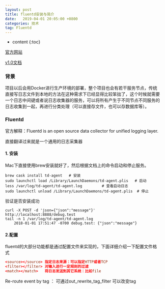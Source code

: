 ```yaml
---
layout: post
title: fluentd安装与简介
date:   2019-04-01 20:05:00 +0800
categories: 技术
tag: Fluentd
---
```


* content
{:toc}

[官方网站](https://www.fluentd.org/)

[v1.0文档](https://docs.fluentd.org/v1.0/articles)

### 背景

项目以后会用Docker进行生产环境的部署，整个项目也会有若干服务节点，传统直接写日志文件到本地的方法在这种需求下已经显得比较笨拙了，这个时候就需要一个日志中间键或者说日志收集器的服务，可以将所有产生于不同节点不同服务的日志收集到一起，再进行分类处理（可以直接存文件，也可以存数据库等）。

### Fluentd

官方解释：Fluentd is an open source data collector for unified logging layer.

直接翻译过来就是一个通用的日志采集器

#### 1. 安装

Mac下直接使用brew安装就好了，然后根据文档上的命令启动和停止服务。

```shell
brew cask install td-agent   # 安装
sudo launchctl load /Library/LaunchDaemons/td-agent.plis   # 启动
less /var/log/td-agent/td-agent.log			# 查看启动日志
sudo launchctl unload /Library/LaunchDaemons/td-agent.plis  # 停止

```

验证是否安装成功

```
curl -X POST -d 'json={"json":"message"}' http://localhost:8888/debug.test
tail -n 1 /var/log/td-agent/td-agent.log
	2018-01-01 17:51:47 -0700 debug.test: {"json":"message"}
```



#### 2.配置

fluentd的大部分功能都是通过配置文件来实现的，下面详细介绍一下配置文件格式

```conf
<source></source> 指定日志来源：可以指定HTTP或者TCP
<filter></filter> 对输入进行一定规则的过滤
<match></match>   将日志发送到其它系统：比如file
```



Re-route event by tag ： 可通过out_rewrite_tag_filter 可以改变tag


